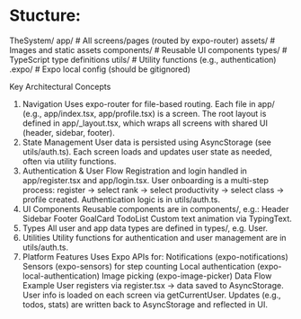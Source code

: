 # Stucture:
TheSystem/
  app/           # All screens/pages (routed by expo-router)
  assets/        # Images and static assets
  components/    # Reusable UI components
  types/         # TypeScript type definitions
  utils/         # Utility functions (e.g., authentication)
  .expo/         # Expo local config (should be gitignored)

  Key Architectural Concepts
1. Navigation
Uses expo-router for file-based routing.
Each file in app/ (e.g., app/index.tsx, app/profile.tsx) is a screen.
The root layout is defined in app/_layout.tsx, which wraps all screens with shared UI (header, sidebar, footer).
2. State Management
User data is persisted using AsyncStorage (see utils/auth.ts).
Each screen loads and updates user state as needed, often via utility functions.
3. Authentication & User Flow
Registration and login handled in app/register.tsx and app/login.tsx.
User onboarding is a multi-step process: register → select rank → select productivity → select class → profile created.
Authentication logic is in utils/auth.ts.
4. UI Components
Reusable components are in components/, e.g.:
Header
Sidebar
Footer
GoalCard
TodoList
Custom text animation via TypingText.
5. Types
All user and app data types are defined in types/, e.g. User.
6. Utilities
Utility functions for authentication and user management are in utils/auth.ts.
7. Platform Features
Uses Expo APIs for:
Notifications (expo-notifications)
Sensors (expo-sensors) for step counting
Local authentication (expo-local-authentication)
Image picking (expo-image-picker)
Data Flow Example
User registers via register.tsx → data saved to AsyncStorage.
User info is loaded on each screen via getCurrentUser.
Updates (e.g., todos, stats) are written back to AsyncStorage and reflected in UI.
